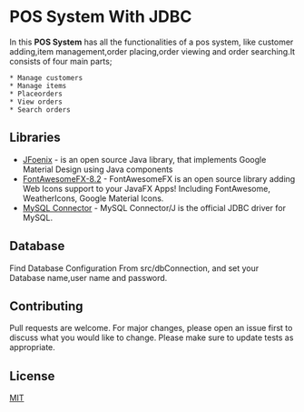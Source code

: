 # POS System With JDBC

In this **POS System** has all the functionalities of a pos system, like customer adding,item management,order placing,order viewing and order searching.It consists of four main parts;

    * Manage customers
    * Manage items
    * Placeorders
    * View orders
    * Search orders

## Libraries

* [JFoenix](http://www.jfoenix.com/) - is an open source Java library, that implements Google Material Design using Java components
* [FontAwesomeFX-8.2](https://bitbucket.org/Jerady/fontawesomefx/downloads/) - FontAwesomeFX is an open source library adding Web Icons support to your JavaFX Apps! Including FontAwesome, WeatherIcons, Google Material Icons.
* [MySQL Connector](https://dev.mysql.com/downloads/connector/j/) - MySQL Connector/J is the official JDBC driver for MySQL.

## Database

Find Database Configuration From src/dbConnection, and set your Database name,user name and password.


## Contributing
Pull requests are welcome. For major changes, please open an issue first to discuss what you would like to change.
Please make sure to update tests as appropriate.

## License
[MIT](https://choosealicense.com/licenses/mit/)
